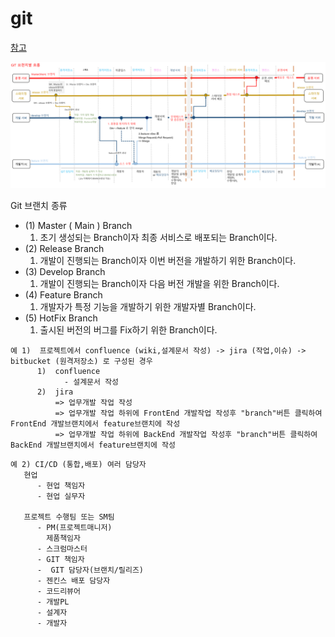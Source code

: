 # git

[참고](https://okky.kr/articles/1424737)

![](images/230411_git1.png)

Git 브랜치 종류

- (1) Master ( Main ) Branch
  1.  초기 생성되는 Branch이자 최종 서비스로 배포되는 Branch이다.
- (2) Release Branch
  1.  개발이 진행되는 Branch이자 이번 버전을 개발하기 위한 Branch이다.
- (3) Develop Branch
  1.  개발이 진행되는 Branch이자 다음 버전 개발을 위한 Branch이다.
- (4) Feature Branch
  1.  개발자가 특정 기능을 개발하기 위한 개발자별 Branch이다.
- (5) HotFix Branch
  1.  출시된 버전의 버그를 Fix하기 위한 Branch이다.

```
예 1)  프로젝트에서 confluence (wiki,설계문서 작성) -> jira (작업,이슈) -> bitbucket (원격저장소) 로 구성된 경우
      1)  confluence
     		- 설계문서 작성
      2)  jira
          => 업무개발 작업 작성
          => 업무개발 작업 하위에 FrontEnd 개발작업 작성후 "branch"버튼 클릭하여 FrontEnd 개발브랜치에서 feature브랜치에 작성
    	  => 업무개발 작업 하위에 BackEnd 개발작업 작성후 "branch"버튼 클릭하여 BackEnd 개발브랜치에서 feature브랜치에 작성
```

```
예 2) CI/CD (통합,배포) 여러 담당자
   현업
      - 현업 책임자
      - 현업 실무자

   프로젝트 수행팀 또는 SM팀
      - PM(프로젝트매니저)
        제품책임자
      - 스크럼마스터
      - GIT 책임자
      -  GIT 담당자(브랜치/릴리즈)
      - 젠킨스 배포 담당자
      - 코드리뷰어
      - 개발PL
      - 설계자
      - 개발자
```

